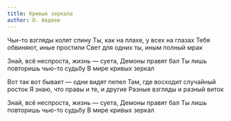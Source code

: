 ```yaml
---
title: Кривые зеркала
author: О. Авдеев
---
```


Чьи-то взгляды колят спину
Ты, как на плахе, у всех на глазах
Тебя обвиняют, иные простили
Свет для одних ты, иным полный мрак

Знай, всё неспроста, жизнь — суета,
Демоны правят бал
Ты лишь повторишь чью-то судьбу
В мире кривых зеркал

Вот так вот бывает — одни видят пепел
Там, где восходит случайный росток
Я знаю, что правы и те, и другие
Разные взгляды и разный виток

Знай, всё неспроста, жизнь — суета,
Демоны правят бал
Ты лишь повторишь чью-то судьбу
В мире кривых зеркал
